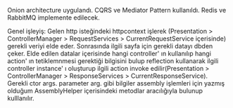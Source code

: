 Onion architecture uygulandı. CQRS ve Mediator Pattern kullanıldı. Redis ve RabbitMQ implemente edilecek.

Genel işleyiş: Gelen http isteğindeki httpcontext işlerek (Presentation > ControllerManager > RequestServices > CurrentRequestService içerisinde) gerekli veriyi elde eder.
Sonrasında ilgili sayfa için gerekli datayı dbden çeker. Elde edilen datalar içerisinde hangi controller' ın kullanılıp hangi action' ın tetiklemnmesi gerektiği bilgisini 
bulup reflection kullanarak ilgili controller instance' ı oluşturup ilgili action invoke edilir(Presentation > ControllerManager > ResponseServices > CurrentResponseService). 
Gerekli ctor args. parameter arg. gibi bilgiler assembly işlemleri için yazmış olduğum AssemblyHelper içerisindeki metodlar aracılığıyla bulunup kulllanılır. 


